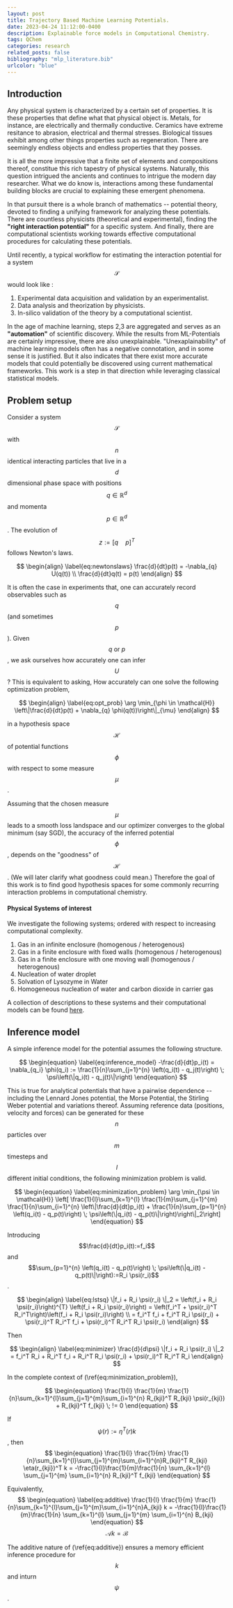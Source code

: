 ```yaml
---
layout: post
title: Trajectory Based Machine Learning Potentials.
date: 2023-04-24 11:12:00-0400
description: Explainable force models in Computational Chemistry.
tags: QChem
categories: research
related_posts: false
bibliography: "mlp_literature.bib"
urlcolor: "blue"
---
```


## Introduction
Any physical system is characterized by a certain set of properties. It is these properties that define what that physical object is. Metals, for instance, are electrically and thermally conductive. Ceramics have extreme resitance to abrasion, electrical and thermal stresses. Biological tissues exhibit among other things properties such as regeneration. There are seemingly endless objects and endless properties that they posses.

It is all the more impressive that a finite set of elements and compositions thereof, constitue this rich tapestry of physical systems. Naturally, this question intrigued the ancients and continues to intrigue the modern day researcher. What we do know is, interactions among these fundamental building blocks are crucial to explaining these emergent phenomena. 

In that pursuit there is a whole branch of mathematics -- potential theory, devoted to finding a unifying framework for analyzing these potentials. There are countless physicists (theoretical and experimental), finding the **"right interaction potential"** for a specific system. And finally, there are computational scientists working towards effective computational procedures for calculating these potentials.

Until recently, a typical workflow for estimating the interaction potential for a system $$\mathcal{S}$$ would look like :
1. Experimental data acquisition and validation by an experimentalist.
2. Data analysis and theorization by physicists.
3. In-silico validation of the theory by a computational scientist.

In the age of machine learning, steps 2,3 are aggregated and serves as an **"automation"** of scientific discovery. While the results from ML-Potentials are certainly impressive, there are also unexplainable. "Unexaplainability" of machine learning models often has a negative connotation, and in some sense it is justified. But it also indicates that there exist more accurate models that could potentially be discovered using current mathematical frameworks. This work is a step in that direction while leveraging classical statistical models.

## Problem setup
Consider a system $$\mathcal{S}$$ with $$n$$ identical interacting particles that live in a $$d$$ dimensional phase space with positions $$q \in \mathbb{R}^d$$ and momenta $$p \in \mathbb{R}^d$$. The evolution of $$z:=[q \quad p]^T$$ follows Newton's laws.

$$
\begin{align}
    \label{eq:newtonslaws}
    \frac{d}{dt}p(t) = -\nabla_{q} U(q(t)) \\ 
    \frac{d}{dt}q(t) = p(t)
\end{align}
$$

It is often the case in experiments that, one can accurately record observables such as $$q$$ (and sometimes $$p$$). Given $$q \textrm{ or } p$$, we ask ourselves how accurately one can infer $$U$$? This is equivalent to asking, How accurately can one solve the following optimization problem, 

$$
\begin{align}
    \label{eq:opt_prob}
    \arg \min_{\phi \in \mathcal{H}} \left\|\frac{d}{dt}p(t) + \nabla_{q} \phi(q(t))\right\|_{\mu} 
\end{align}
$$

in a hypothesis space $$\mathcal{H}$$ of potential functions $$\phi$$ with respect to some measure $$\mu$$. 

Assuming that the chosen measure $$\mu$$ leads to a smooth loss landspace and our optimizer converges to the global minimum (say SGD), the accuracy of the inferred potential $$\phi$$, depends on the "goodness" of $$\mathcal{H}$$. (We will later clarify what goodness could mean.) Therefore the goal of this work is to find good hypothesis spaces for some commonly recurring interaction problems in computational chemistry. 

#### Physical Systems of interest

We investigate the following systems; ordered with respect to increasing computational complexity.

1. Gas in an infinite enclosure (homogenous / heterogenous)
2. Gas in a finite enclosure with fixed walls (homogenous / heterogenous)
3. Gas in a finite enclosure with one moving wall (homogenous / heterogenous)
4. Nucleation of water droplet
5. Solvation of Lysozyme in Water
6. Homogeneous nucleation of water and carbon dioxide in carrier gas

A collection of descriptions to these systems and their computational models can be found [here](https://github.com/dynamic-queries/MolecularDynamicsZoo).

## Inference model
A simple inference model for the potential assumes the following structure.

$$
\begin{equation}
    \label{eq:inference_model}
    -\frac{d}{dt}p_i(t) = \nabla_{q_i} \phi(q_i) := \frac{1}{n}\sum_{j=1}^{n} \left(q_i(t) - q_j(t)\right) \; \psi\left(\|q_i(t) - q_j(t)\|\right)
\end{equation}
$$

This is true for analytical potentials that have a pairwise dependence -- including the Lennard Jones potential, the Morse Potential, the Stirling Weber potential and variations thereof. Assuming reference data (positions, velocity and forces) can be generated for these $$n$$ particles over $$m$$ timesteps and $$l$$ different initial conditions, the following minimization problem is valid.

$$
\begin{equation}
    \label{eq:minimization_problem}
    \arg \min_{\psi \in \mathcal{H}} \left[ \frac{1}{l}\sum_{k=1}^{l} \frac{1}{m}\sum_{j=1}^{m} \frac{1}{n}\sum_{i=1}^{n} \left\|\frac{d}{dt}p_i(t) + \frac{1}{n}\sum_{p=1}^{n} \left(q_i(t) - q_p(t)\right) \; \psi\left(\|q_i(t) - q_p(t)\|\right)\right\|_2\right]
\end{equation}
$$

Introducing $$\frac{d}{dt}p_i(t):=f_i$$ and $$\sum_{p=1}^{n} \left(q_i(t) - q_p(t)\right) \; \psi\left(\|q_i(t) - q_p(t)\|\right):=R_i \psi(r_i)$$.

$$
\begin{align}
    \label{eq:lstsq}
    \|f_i + R_i \psi(r_i) \|_2 = \left(f_i + R_i \psi(r_i)\right)^{T} \left(f_i + R_i \psi(r_i)\right) =  \left(f_i^T + \psi(r_i)^T R_i^T\right)\left(f_i + R_i \psi(r_i)\right) \\ 
    = f_i^T f_i + f_i^T R_i \psi(r_i) + \psi(r_i)^T R_i^T f_i + \psi(r_i)^T R_i^T R_i \psi(r_i) 
\end{align}
$$

Then

$$
\begin{align}
    \label{eq:minimizer}
    \frac{d}{d\psi} \|f_i + R_i \psi(r_i) \|_2 = f_i^T R_i + R_i^T f_i + R_i^T R_i \psi(r_i) + \psi(r_i)^T R_i^T R_i 
\end{align}
$$

In the complete context of (\ref{eq:minimization_problem}),

$$
\begin{equation}
\frac{1}{l} \frac{1}{m} \frac{1}{n}\sum_{k=1}^{l}\sum_{j=1}^{m}\sum_{i=1}^{n} R_{kji}^T R_{kji} \psi(r_{kji}) + R_{kji}^T f_{kji} \; != 0 
\end{equation}
$$


If $$\psi(r) := \eta^T(r) k$$, then
$$
\begin{equation}
\frac{1}{l} \frac{1}{m} \frac{1}{n}\sum_{k=1}^{l}\sum_{j=1}^{m}\sum_{i=1}^{n}R_{kji}^T R_{kji} \eta(r_{kji})^T k =  -\frac{1}{l}\frac{1}{m}\frac{1}{n} \sum_{k=1}^{l} \sum_{j=1}^{m} \sum_{i=1}^{n} R_{kji}^T f_{kji}
\end{equation}
$$

Equivalently,
$$
\begin{equation}
\label{eq:additive}
\frac{1}{l} \frac{1}{m} \frac{1}{n}\sum_{k=1}^{l}\sum_{j=1}^{m}\sum_{i=1}^{n}A_{kji} k =  -\frac{1}{l}\frac{1}{m}\frac{1}{n} \sum_{k=1}^{l} \sum_{j=1}^{m} \sum_{i=1}^{n} B_{kji}
\end{equation}
$$
$$
\begin{equation}
\mathcal{A}k=\mathcal{B}
\end{equation}
$$

The additive nature of (\ref{eq:additive}) ensures a memory efficient inference procedure for $$k$$ and inturn $$\psi$$.